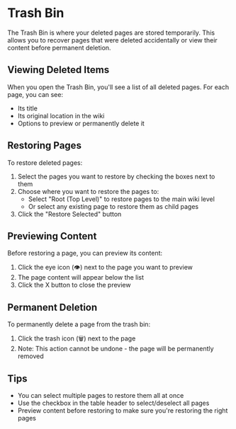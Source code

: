 # Trash Bin

The Trash Bin is where your deleted pages are stored temporarily. This allows you to recover pages that were deleted accidentally or view their content before permanent deletion.

## Viewing Deleted Items

When you open the Trash Bin, you'll see a list of all deleted pages. For each page, you can see:
- Its title
- Its original location in the wiki
- Options to preview or permanently delete it

## Restoring Pages

To restore deleted pages:

1. Select the pages you want to restore by checking the boxes next to them
2. Choose where you want to restore the pages to:
   - Select "Root (Top Level)" to restore pages to the main wiki level
   - Or select any existing page to restore them as child pages
3. Click the "Restore Selected" button

## Previewing Content

Before restoring a page, you can preview its content:
1. Click the eye icon (👁️) next to the page you want to preview
2. The page content will appear below the list
3. Click the X button to close the preview

## Permanent Deletion

To permanently delete a page from the trash bin:
1. Click the trash icon (🗑️) next to the page
2. Note: This action cannot be undone - the page will be permanently removed

## Tips
- You can select multiple pages to restore them all at once
- Use the checkbox in the table header to select/deselect all pages
- Preview content before restoring to make sure you're restoring the right pages
